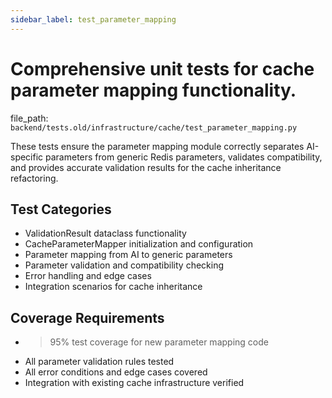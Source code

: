 ```yaml
---
sidebar_label: test_parameter_mapping
---
```


# Comprehensive unit tests for cache parameter mapping functionality.

  file_path: `backend/tests.old/infrastructure/cache/test_parameter_mapping.py`

These tests ensure the parameter mapping module correctly separates AI-specific
parameters from generic Redis parameters, validates compatibility, and provides
accurate validation results for the cache inheritance refactoring.

## Test Categories

- ValidationResult dataclass functionality
- CacheParameterMapper initialization and configuration
- Parameter mapping from AI to generic parameters
- Parameter validation and compatibility checking
- Error handling and edge cases
- Integration scenarios for cache inheritance

## Coverage Requirements

- >95% test coverage for new parameter mapping code
- All parameter validation rules tested
- All error conditions and edge cases covered
- Integration with existing cache infrastructure verified

